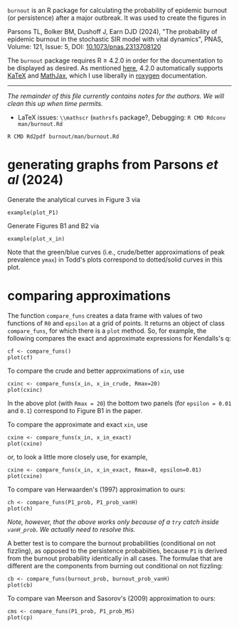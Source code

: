 
`burnout` is an R package for calculating the probability of epidemic
burnout (or persistence) after a major outbreak.  It was used to create the figures in

   Parsons TL, Bolker BM, Dushoff J, Earn DJD (2024),
   "The probability of epidemic burnout in the stochastic SIR model with vital dynamics",
   PNAS, Volume: 121, Issue: 5, DOI: [10.1073/pnas.2313708120](https://doi.org/10.1073/pnas.2313708120)

The `burnout` package requires R ≥ 4.2.0 in order for the documentation to be displayed as desired.  As mentioned [here](https://cran.r-project.org/doc/manuals/r-devel/NEWS.html), 4.2.0 automatically supports [KaTeX](https://katex.org/docs/support_table.html) and [MathJax](https://www.mathjax.org/), which I use liberally in [roxygen](https://roxygen2.r-lib.org/) documentation.

----

_The remainder of this file currently contains notes for the
authors. We will clean this up when time permits._

- LaTeX issues: `\\mathscr` (`mathrsfs` package?, 
   Debugging: `R CMD Rdconv man/burnout.Rd`
   
```
R CMD Rd2pdf burnout/man/burnout.Rd
```

# generating graphs from Parsons _et al_ (2024)

Generate the analytical curves in Figure 3 via
```
example(plot_P1)
```

Generate Figures B1 and B2 via
```
example(plot_x_in)
```
Note that the green/blue curves (i.e., crude/better approximations of
peak prevalence `ymax`) in Todd's plots correspond to dotted/solid
curves in this plot.

# comparing approximations

The function `compare_funs` creates a data frame with values of two
functions of `R0` and `epsilon` at a grid of points.  It returns an
object of class `compare_funs`, for which there is a `plot` method.
So, for example, the following compares the exact and approximate
expressions for Kendalls's q:
```
cf <- compare_funs()
plot(cf)
```

To compare the crude and better approximations of `xin`, use
```
cxinc <- compare_funs(x_in, x_in_crude, Rmax=20)
plot(cxinc)
```
In the above plot (with `Rmax = 20`) the bottom two panels (for
`epsilon = 0.01` and `0.1`) correspond to Figure B1 in the paper.

To compare the approximate and exact `xin`, use
```
cxine <- compare_funs(x_in, x_in_exact)
plot(cxine)
```
or, to look a little more closely use, for example,
```
cxine <- compare_funs(x_in, x_in_exact, Rmax=8, epsilon=0.01)
plot(cxine)
```

To compare van Herwaarden's (1997) approximation to ours:
```
ch <- compare_funs(P1_prob, P1_prob_vanH)
plot(ch)
```
_Note, however, that the above works only because of a `try` catch inside `vanH_prob`.  We actually need to resolve this._

A better test is to compare the burnout probabilities (conditional on
not fizzling), as opposed to the persistence probabiities, because
`P1` is derived from the burnout probability identically in all cases.
The formulae that are different are the components from burning out
conditional on not fizzling:
```
cb <- compare_funs(burnout_prob, burnout_prob_vanH)
plot(cb)
```

To compare van Meerson and Sasorov's (2009) approximation to ours:
```
cms <- compare_funs(P1_prob, P1_prob_MS)
plot(cp)
```
